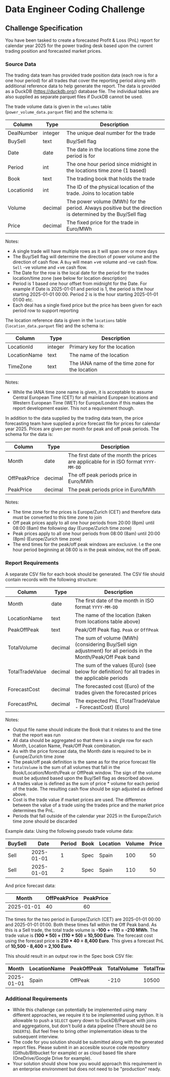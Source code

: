 # Data Engineer Coding Challenge
## Challenge Specification
You have been tasked to create a forecasted Profit & Loss (PnL) report for calendar year 2025
for the power trading desk based upon the current trading position and forecasted market
prices. 

### Source Data
The trading data team has provided trade position data (each row is for a one hour period) for all trades that cover the reporting
period along with additional reference data to help generate the report. The data is provided as a DuckDB (https://duckdb.org/) 
database file. The individual tables are also supplied as separate parquet files if DuckDB cannot be used.

The trade volume data is given in the `volumes` table (`power_volume_data.parquet` file) and the schema is:

| Column | Type | Description |
| ------ | ---- | ----------- |
| DealNumber | integer | The unique deal number for the trade |
| BuySell | text | Buy/Sell flag |
| Date | date | The date in the locations time zone the period is for |
| Period | int | The one hour period since midnight in the locations time zone (1 based) |
| Book | text | The trading book that holds the trade |
| LocationId | int | The ID of the physical location of the trade. Joins to location table |
| Volume | decimal | The power volume (MWh) for the period. Always positive but the direction is determined by the Buy/Sell flag |
| Price | decimal | The fixed price for the trade in Euro/MWh |

Notes:
* A single trade will have multiple rows as it will span one or more days
* The Buy/Sell flag will determine the direction of power volume and the direction of cash flow. A `Buy` will mean +ve volume and -ve cash flow. `Sell` -ve volume and +ve cash flow.
* The Date for the row is the local date for the period for the trades location/time zone (see below for location description)
* Period is 1 based one hour offset from midnight for the Date. For example if Date is 2025-01-01 and period is 1, the period is the hour starting 2025-01-01 00:00. Period 2 is is the hour starting 2025-01-01 01:00 etc.
* Each deal has a single fixed price but the price has been given for each period row to support reporting

The location reference data is given in the `locations` table (`location_data.parquet` file) and the schema is:

| Column | Type | Description |
| ------ | ---- | ----------- |
| LocationId | integer | Primary key for the location |
| LocationName | text | The name of the location |
| TimeZone | text | The IANA name of the time zone for the location |

Notes:
* While the IANA time zone name is given, it is acceptable to assume Central European Time (CET) for all mainland European locations
and Western European Time (WET) for Europe/London if this makes the report development easier. This not a requirement though.

In addition to the data supplied by the trading data team, the price forecasting team have supplied a price forecast file for prices 
for calendar year 2025. Prices are given per month for peak and off peak periods. The schema for the data is:

| Column | Type | Description |
| ------ | ---- | ----------- |
| Month | date | The first date of the month the prices are applicable for in ISO format `YYYY-MM-DD` |
| OffPeakPrice | decimal | The off peak periods price in Euro/MWh |
| PeakPrice | decimal | The peak periods price in Euro/MWh |

Notes:
* The time zone for the prices is Europe/Zurich (CET) and therefore data must be converted to this time zone to join
* Off peak prices apply to all one hour periods from 20:00 (8pm) until 08:00 (8am) the following day (Europe/Zurich time zone)
* Peak prices apply to all one hour periods from 08:00 (8am) until 20:00 (8pm) (Europe/Zurich time zone)
* The end times for the peak/off peak windows are exclusive. I.e the one hour period beginning at 08:00 is in the peak window, not the off peak.

### Report Requirements
A separate CSV file for each book should be generated. The CSV file should contain records with the following structure:

| Column | Type | Description |
| ------ | ---- | ----------- |
| Month | date | The first date of the month in ISO format `YYYY-MM-DD` |
| LocationName | text | The name of the location (taken from locations table above) |
| PeakOffPeak | text | Peak/Off Peak flag. `Peak` or `OffPeak` |
| TotalVolume | decimal | The sum of volume (MWh) (considering Buy/Sell sign adjustment) for all periods in the Month/Peak/Off Peak band |
| TotalTradeValue | decimal | The sum of the values (Euro) (see below for definition) for all trades in the applicable periods |
| ForecastCost | decimal | The forecasted cost (Euro) of the trades given the forecasted prices |
| ForecastPnL | decimal | The expected PnL (TotalTradeValue - ForecastCost) (Euro) |

Notes:
* Output file name should indicate the Book that it relates to and the time that the report was run
* All data should be aggregated so that there is a single row for each Month, Location Name, Peak/Off Peak combination.
* As with the price forecast data, the Month date is required to be in Europe/Zurich time zone
* The peak/off peak definition is the same as for the price forecast file
* `TotalVolume` is the sum of all volumes that fall in the Book/Location/Month/Peak or OffPeak window. The sign of the volume must be adjusted based upon the Buy/Sell flag as described above.
* A trades value is defined as the sum of price * volume for each period of the trade. The resulting cash flow should be sign adjusted as defined above.
* Cost is the trade value if market prices are used. The difference between the value of a trade using the trades price and the market price determines the PnL.
* Periods that fall outside of the calendar year 2025 in the Europe/Zurich time zone should be discarded

Example data:
Using the following pseudo trade volume data:

| BuySell | Date | Period | Book | Location | Volume | Price |
| ------  | ---- | ------ | ---- | -------- | ------ | ----- |
| Sell    | 2025-01-01 | 1 | Spec | Spain | 100 | 50 |
| Sell    | 2025-01-01 | 2 | Spec | Spain | 110 | 50 |

And price forecast data:

| Month | OffPeakPrice | PeakPrice |
| ----- | ------------ | --------- |
| 2025-01-01 | 40 | 60 |

The times for the two period in Europe/Zurich (CET) are 2025-01-01 00:00 and 2025-01-01 01:00. Both these times fall within the Off Peak band.
As this is a Sell trade, the total trade volume is **-100 + -110 = -210 MWh**. The trade value is **(100 * 50) + (110 * 50) = 10,500 Euro**.
The forecast cost using the forecast price is **210 * 40 = 8,400 Euro**. This gives a forecast PnL of **10,500 - 8,400 = 2,100 Euro**.

This should result in an output row in the Spec book CSV file:

| Month | LocationName | PeakOffPeak | TotalVolume | TotalTradeValue | ForecastCost | ForecastPnL |
| ----- | ------------ | ----------- | ----------- | --------------- | ------------ | ----------- |
| 2025-01-01 | Spain | OffPeak | -210 | 10500 | 8400 | 2100 |

### Additional Requirements
* While this challenge can potentially be implemented using many different approaches, we require it to be implemented using python. 
It is allowable to push a `SELECT` query down to DuckDB/Parquet with joins and aggregations, but don't build a data pipeline (There should be no `INSERT`s). 
But feel free to bring other implementation ideas to the subsequent interview.
* The code for you solution should be submitted along with the generated report files. Please submit in an accesible source code repository (Github/Bitbucket for example) or as cloud based file share (OneDrive/Google Drive for example).
* Your solution should show how you would approach this requirement in an enterprise environment but does not need to be "production" ready.
